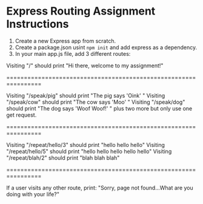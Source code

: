# Express Routing Assignment Instructions

1. Create a new Express app from scratch.
2. Create a package.json usint `npm init` and add express as a dependency.
3. In your  main app.js file, add 3 different routes:

Visiting "/" should print "Hi there, welcome to my assignment!"

================================================================

Visiting "/speak/pig" should print "The pig says 'Oink' "
Visiting "/speak/cow" should print "The cow says 'Moo' "
Visiting "/speak/dog" should print "The dog says 'Woof Woof!' "
plus two more but only use one get request.

================================================================

Visiting "/repeat/hello/3" should print "hello hello hello"
Visiting "/repeat/hello/5" should print "hello hello hello hello hello"
Visiting "/repeat/blah/2" should print "blah blah blah"

================================================================

If a user visits any other route, print:
"Sorry, page not found...What are you doing with your life?"